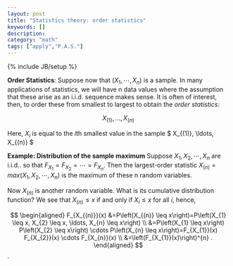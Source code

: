 ```yaml
---
layout: post
title: "Statistics theory: order statistics"
keywords: []
description: 
category: "math"
tags: ["apply","P.A.S."]
---
```

{% include JB/setup %}


**Order Statistics**: Suppose now that $(X_1,\cdots, X_n)$ is a sample. In many
applications of statistics, we will have n data values where the assumption that
these arise as an i.i.d. sequence makes sense. It is often of interest, then, to
order these from smallest to largest to obtain the *order statistics:*

$$
X_{(1)}, \ldots, X_{(n)}
$$

Here, $X_{{i}}$ is equal to the $i$th smallest value in the sample $ X_{(1)},
\ldots, X_{(n)} $


**Example: Distribution of the sample maximum**
Suppose $X_1, X_2, \cdots, X_n$ are i.i.d.. so that $F_{X_1}=F_{X_2}=\cdots=F_{X_n}$.
Then the largest-order statistic $X_{(n)}=max(X_1, X_2, \cdots, X_n)$ is the
maximum of these n random variables.

Now $X_{(n)}$ is another random variable. What is its cumulative distribution
function? We see that $X_{(n)} \leq x$ if and only if $X_i \leq x$ for all $i$,
hence,

$$
\begin{aligned} F_{X_{(n)}}(x) &=P\left(X_{(n)} \leq x\right)=P\left(X_{1} \leq
x, X_{2} \leq x, \ldots, X_{n} \leq x\right) \\ &=P\left(X_{1} \leq x\right)
P\left(X_{2} \leq x\right) \cdots P\left(X_{n} \leq x\right)=F_{X_{1}}(x)
F_{X_{2}}(x) \cdots F_{X_{n}}(x) \\ &=\left(F_{X_{1}}(x)\right)^{n} .
\end{aligned}
$$.




